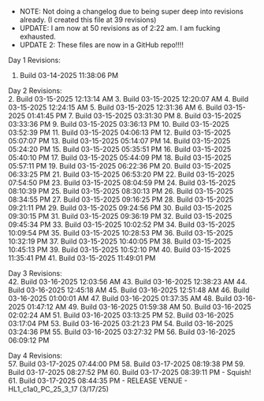 - NOTE: Not doing a changelog due to being super deep into revisions already. (I created this file at 39 revisions)
- UPDATE: I am now at 50 revisions as of 2:22 am. I am fucking exhausted.
- UPDATE 2: These files are now in a GitHub repo!!!!


Day 1 Revisions:
1.   Build 03-14-2025 11:38:06 PM


Day 2 Revisions:      
2.   Build 03-15-2025 12:13:14 AM
3.   Build 03-15-2025 12:20:07 AM
4.   Build 03-15-2025 12:24:15 AM
5.   Build 03-15-2025 12:31:36 AM
6.   Build 03-15-2025 01:41:45 PM
7.   Build 03-15-2025 03:31:30 PM
8.   Build 03-15-2025 03:33:36 PM
9.   Build 03-15-2025 03:36:13 PM
10.  Build 03-15-2025 03:52:39 PM
11.  Build 03-15-2025 04:06:13 PM
12.  Build 03-15-2025 05:07:07 PM
13.  Build 03-15-2025 05:14:07 PM
14.  Build 03-15-2025 05:24:20 PM
15.  Build 03-15-2025 05:35:51 PM
16.  Build 03-15-2025 05:40:10 PM
17.  Build 03-15-2025 05:44:09 PM
18.  Build 03-15-2025 05:57:11 PM
19.  Build 03-15-2025 06:22:36 PM
20.  Build 03-15-2025 06:33:25 PM
21.  Build 03-15-2025 06:53:20 PM
22.  Build 03-15-2025 07:54:50 PM
23.  Build 03-15-2025 08:04:59 PM
24.  Build 03-15-2025 08:10:39 PM
25.  Build 03-15-2025 08:30:13 PM
26.  Build 03-15-2025 08:34:55 PM
27.  Build 03-15-2025 09:16:25 PM
28.  Build 03-15-2025 09:21:11 PM
29.  Build 03-15-2025 09:24:56 PM
30.  Build 03-15-2025 09:30:15 PM
31.  Build 03-15-2025 09:36:19 PM
32.  Build 03-15-2025 09:45:34 PM
33.  Build 03-15-2025 10:02:52 PM
34.  Build 03-15-2025 10:09:54 PM
35.  Build 03-15-2025 10:28:53 PM
36.  Build 03-15-2025 10:32:19 PM
37.  Build 03-15-2025 10:40:05 PM
38.  Build 03-15-2025 10:45:13 PM
39.  Build 03-15-2025 10:52:10 PM
40.  Build 03-15-2025 11:35:41 PM
41.  Build 03-15-2025 11:49:01 PM


Day 3 Revisions:      
42.  Build 03-16-2025 12:03:56 AM
43.  Build 03-16-2025 12:38:23 AM
44.  Build 03-16-2025 12:45:18 AM
45.  Build 03-16-2025 12:51:48 AM
46.  Build 03-16-2025 01:00:01 AM
47.  Build 03-16-2025 01:37:35 AM
48.  Build 03-16-2025 01:47:12 AM
49.  Build 03-16-2025 01:59:38 AM
50.  Build 03-16-2025 02:02:24 AM
51.  Build 03-16-2025 03:13:25 PM
52.  Build 03-16-2025 03:17:04 PM
53.  Build 03-16-2025 03:21:23 PM
54.  Build 03-16-2025 03:24:36 PM
55.  Build 03-16-2025 03:27:32 PM
56.  Build 03-16-2025 06:09:12 PM


Day 4 Revisions:      
57.  Build 03-17-2025 07:44:00 PM
58.  Build 03-17-2025 08:19:38 PM
59.  Build 03-17-2025 08:27:52 PM
60.  Build 03-17-2025 08:39:11 PM - Squish!
61.  Build 03-17-2025 08:44:35 PM - RELEASE VENUE 
     - HL1_c1a0_PC_25_3_17 (3/17/25)
